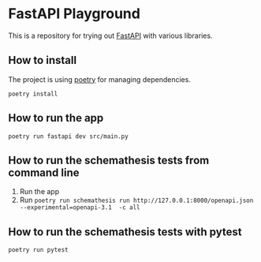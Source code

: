 # FastAPI Playground

This is a repository for trying out [FastAPI](https://fastapi.tiangolo.com/) with various libraries.

## How to install

The project is using [poetry](https://python-poetry.org/) for managing dependencies. 

`poetry install`

## How to run the app

`poetry run fastapi dev src/main.py`

## How to run the schemathesis tests from command line

1. Run the app 
2. Run `poetry run schemathesis run http://127.0.0.1:8000/openapi.json --experimental=openapi-3.1  -c all`

## How to run the schemathesis tests with pytest

`poetry run pytest`



